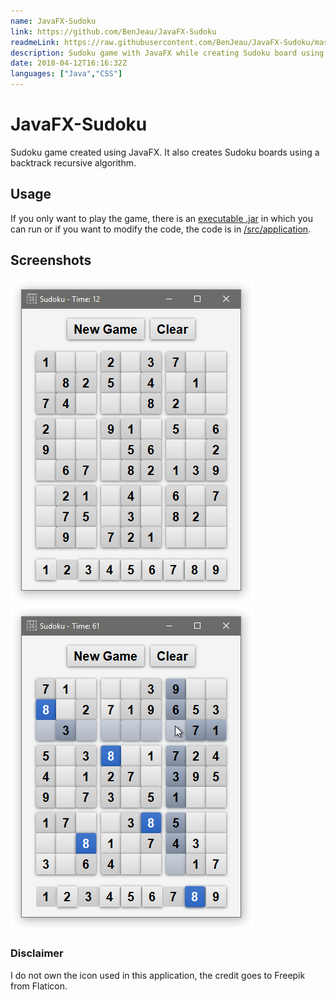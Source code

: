 ```yaml
---
name: JavaFX-Sudoku
link: https://github.com/BenJeau/JavaFX-Sudoku
readmeLink: https://raw.githubusercontent.com/BenJeau/JavaFX-Sudoku/master/README.md
description: Sudoku game with JavaFX while creating Sudoku board using a backtracking recursive algorithm
date: 2018-04-12T16:16:32Z
languages: ["Java","CSS"]
---
```


# JavaFX-Sudoku
Sudoku game created using JavaFX. It also creates Sudoku boards using a backtrack recursive algorithm.

## Usage
If you only want to play the game, there is an [executable .jar](Sudoku.jar) in which you can run or if you want to modify the code, the code is in [/src/application](/src/application).

## Screenshots

![Board](https://raw.githubusercontent.com/BenJeau/JavaFX-Sudoku/master/screenshots/Board.PNG)
![Play](https://raw.githubusercontent.com/BenJeau/JavaFX-Sudoku/master/screenshots/Play.png)

### Disclaimer
I do not own the icon used in this application, the credit goes to Freepik from Flaticon.
